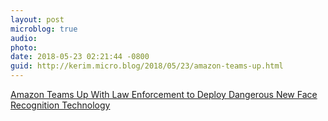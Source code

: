 ```yaml
---
layout: post
microblog: true
audio: 
photo: 
date: 2018-05-23 02:21:44 -0800
guid: http://kerim.micro.blog/2018/05/23/amazon-teams-up.html
---
```

[Amazon Teams Up With Law Enforcement to Deploy Dangerous New Face Recognition Technology](https://www.aclunc.org/blog/amazon-teams-law-enforcement-deploy-dangerous-new-face-recognition-technology) 
